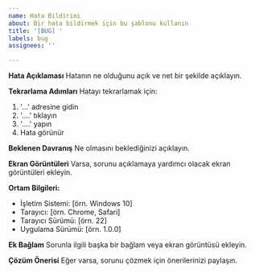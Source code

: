 ```yaml
---
name: Hata Bildirimi
about: Bir hata bildirmek için bu şablonu kullanın
title: '[BUG] '
labels: bug
assignees: ''

---
```


**Hata Açıklaması**
Hatanın ne olduğunu açık ve net bir şekilde açıklayın.

**Tekrarlama Adımları**
Hatayı tekrarlamak için:
1. '...' adresine gidin
2. '....' tıklayın
3. '....' yapın
4. Hata görünür

**Beklenen Davranış**
Ne olmasını beklediğinizi açıklayın.

**Ekran Görüntüleri**
Varsa, sorunu açıklamaya yardımcı olacak ekran görüntüleri ekleyin.

**Ortam Bilgileri:**
 - İşletim Sistemi: [örn. Windows 10]
 - Tarayıcı: [örn. Chrome, Safari]
 - Tarayıcı Sürümü: [örn. 22]
 - Uygulama Sürümü: [örn. 1.0.0]

**Ek Bağlam**
Sorunla ilgili başka bir bağlam veya ekran görüntüsü ekleyin.

**Çözüm Önerisi**
Eğer varsa, sorunu çözmek için önerilerinizi paylaşın. 